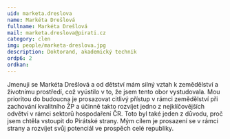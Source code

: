 ```yaml
---
uid: marketa.dreslova
name: Markéta Drešlová
fullname: Markéta Drešlová
mail: marketa.dreslova@pirati.cz
category: clen
img: people/marketa-dreslova.jpg
description: Doktorand, akademický technik
ordp6: 2
ordkan: 
---
```

Jmenuji se Markéta Drešlová a od dětství mám silný vztah k zemědělství a životnímu prostředí, což vyústilo v to, že jsem tento obor vystudovala. 
Mou prioritou do budoucna je prosazovat citlivý přístup v rámci zemědělství při zachování kvalitního ŽP a účinně takto rozvíjet jedno z nejklíčovějších odvětví v rámci sektorů hospodaření ČR. Toto byl také jeden z důvodu, proč jsem chtěla vstoupit do Pirátské strany. 
Mým cílem je prosazení se v rámci strany a rozvíjet svůj potenciál ve prospěch celé republiky.
